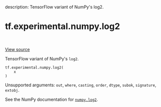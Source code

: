 description: TensorFlow variant of NumPy's log2.

<div itemscope itemtype="http://developers.google.com/ReferenceObject">
<meta itemprop="name" content="tf.experimental.numpy.log2" />
<meta itemprop="path" content="Stable" />
</div>

# tf.experimental.numpy.log2

<!-- Insert buttons and diff -->

<table class="tfo-notebook-buttons tfo-api nocontent" align="left">

</table>

<a target="_blank" href="/code/stable/tensorflow/python/ops/numpy_ops/np_math_ops.py">View source</a>



TensorFlow variant of NumPy's `log2`.

<pre class="devsite-click-to-copy prettyprint lang-py tfo-signature-link">
<code>tf.experimental.numpy.log2(
    x
)
</code></pre>



<!-- Placeholder for "Used in" -->

Unsupported arguments: `out`, `where`, `casting`, `order`, `dtype`, `subok`, `signature`, `extobj`.

See the NumPy documentation for [`numpy.log2`](https://numpy.org/doc/1.16/reference/generated/numpy.log2.html).